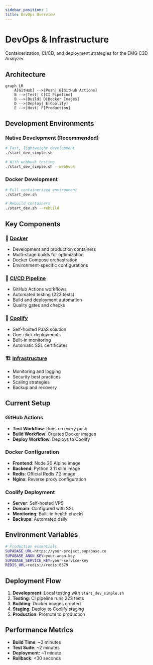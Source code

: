 ```yaml
---
sidebar_position: 1
title: DevOps Overview
---
```


# DevOps & Infrastructure

Containerization, CI/CD, and deployment strategies for the EMG C3D Analyzer.

## Architecture

```mermaid
graph LR
    A[GitHub] -->|Push| B[GitHub Actions]
    B -->|Test| C[CI Pipeline]
    B -->|Build| D[Docker Images]
    D -->|Deploy| E[Coolify]
    E -->|Host| F[Production]
```

## Development Environments

### Native Development (Recommended)
```bash
# Fast, lightweight development
./start_dev_simple.sh

# With webhook testing
./start_dev_simple.sh --webhook
```

### Docker Development
```bash
# Full containerized environment
./start_dev.sh

# Rebuild containers
./start_dev.sh --rebuild
```

## Key Components

### 🐳 [Docker](./docker/overview)
- Development and production containers
- Multi-stage builds for optimization
- Docker Compose orchestration
- Environment-specific configurations

### 🚀 [CI/CD Pipeline](./ci-cd/overview)
- GitHub Actions workflows
- Automated testing (223 tests)
- Build and deployment automation
- Quality gates and checks

### 🌊 [Coolify](./coolify/overview)
- Self-hosted PaaS solution
- One-click deployments
- Built-in monitoring
- Automatic SSL certificates

### 🏗️ [Infrastructure](./infrastructure/overview)
- Monitoring and logging
- Security best practices
- Scaling strategies
- Backup and recovery

## Current Setup

### GitHub Actions
- **Test Workflow**: Runs on every push
- **Build Workflow**: Creates Docker images
- **Deploy Workflow**: Deploys to Coolify

### Docker Configuration
- **Frontend**: Node 20 Alpine image
- **Backend**: Python 3.11 slim image
- **Redis**: Official Redis 7.2 image
- **Nginx**: Reverse proxy configuration

### Coolify Deployment
- **Server**: Self-hosted VPS
- **Domain**: Configured with SSL
- **Monitoring**: Built-in health checks
- **Backups**: Automated daily

## Environment Variables

```bash
# Production essentials
SUPABASE_URL=https://your-project.supabase.co
SUPABASE_ANON_KEY=your-anon-key
SUPABASE_SERVICE_KEY=your-service-key
REDIS_URL=redis://redis:6379
```

## Deployment Flow

1. **Development**: Local testing with `start_dev_simple.sh`
2. **Testing**: CI pipeline runs 223 tests
3. **Building**: Docker images created
4. **Staging**: Deploy to Coolify staging
5. **Production**: Promote to production

## Performance Metrics

- **Build Time**: ~3 minutes
- **Test Suite**: ~2 minutes
- **Deployment**: ~1 minute
- **Rollback**: <30 seconds